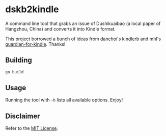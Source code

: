 # dskb2kindle

A command line tool that grabs an issue of Dushikuaibao (a local paper of Hangzhou, China) and converts it into Kindle format.

This project borrowed a bunch of ideas from [danchoi](https://github.com/danchoi)'s [kindlerb](https://github.com/danchoi/kindlerb) and [mhl](https://github.com/mhl)'s [guardian-for-kindle](https://github.com/mhl/guardian-for-kindle). Thanks!

## Building

```bash
go build
```

## Usage

Running the tool with `-h` lists all available options. Enjoy!

## Disclaimer

Refer to the [MIT License](https://github.com/yangl1996/dskb2kindle/blob/master/LICENSE#L15).
